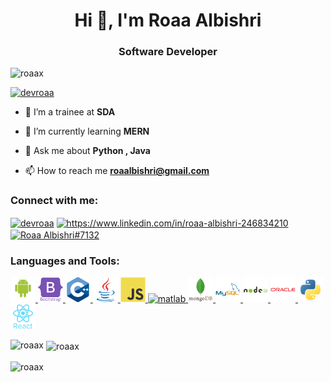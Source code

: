 <h1 align="center">Hi 👋, I'm Roaa Albishri</h1>
<h3 align="center">Software Developer</h3>

<p align="left"> <img src="https://komarev.com/ghpvc/?username=roaax&label=Profile%20views&color=0e75b6&style=flat" alt="roaax" /> </p>

<p align="left"> <a href="https://twitter.com/devroaa" target="blank"><img src="https://img.shields.io/twitter/follow/devroaa?logo=twitter&style=for-the-badge" alt="devroaa" /></a> </p>

- 🔭 I’m a trainee at **SDA**

- 🌱 I’m currently learning **MERN**

- 💬 Ask me about **Python , Java**

- 📫 How to reach me **roaalbishri@gmail.com**

<h3 align="left">Connect with me:</h3>
<p align="left">
<a href="https://twitter.com/devroaa" target="blank"><img align="center" src="https://raw.githubusercontent.com/rahuldkjain/github-profile-readme-generator/master/src/images/icons/Social/twitter.svg" alt="devroaa" height="30" width="40" /></a>
<a href="https://linkedin.com/in/https://www.linkedin.com/in/roaa-albishri-246834210" target="blank"><img align="center" src="https://raw.githubusercontent.com/rahuldkjain/github-profile-readme-generator/master/src/images/icons/Social/linked-in-alt.svg" alt="https://www.linkedin.com/in/roaa-albishri-246834210" height="30" width="40" /></a>
<a href="https://discord.gg/Roaa Albishri#7132" target="blank"><img align="center" src="https://raw.githubusercontent.com/rahuldkjain/github-profile-readme-generator/master/src/images/icons/Social/discord.svg" alt="Roaa Albishri#7132" height="30" width="40" /></a>
</p>

<h3 align="left">Languages and Tools:</h3>
<p align="left"> <a href="https://developer.android.com" target="_blank" rel="noreferrer"> <img src="https://raw.githubusercontent.com/devicons/devicon/master/icons/android/android-original-wordmark.svg" alt="android" width="40" height="40"/> </a> <a href="https://getbootstrap.com" target="_blank" rel="noreferrer"> <img src="https://raw.githubusercontent.com/devicons/devicon/master/icons/bootstrap/bootstrap-plain-wordmark.svg" alt="bootstrap" width="40" height="40"/> </a> <a href="https://www.w3schools.com/cpp/" target="_blank" rel="noreferrer"> <img src="https://raw.githubusercontent.com/devicons/devicon/master/icons/cplusplus/cplusplus-original.svg" alt="cplusplus" width="40" height="40"/> </a> <a href="https://www.java.com" target="_blank" rel="noreferrer"> <img src="https://raw.githubusercontent.com/devicons/devicon/master/icons/java/java-original.svg" alt="java" width="40" height="40"/> </a> <a href="https://developer.mozilla.org/en-US/docs/Web/JavaScript" target="_blank" rel="noreferrer"> <img src="https://raw.githubusercontent.com/devicons/devicon/master/icons/javascript/javascript-original.svg" alt="javascript" width="40" height="40"/> </a> <a href="https://www.mathworks.com/" target="_blank" rel="noreferrer"> <img src="https://upload.wikimedia.org/wikipedia/commons/2/21/Matlab_Logo.png" alt="matlab" width="40" height="40"/> </a> <a href="https://www.mongodb.com/" target="_blank" rel="noreferrer"> <img src="https://raw.githubusercontent.com/devicons/devicon/master/icons/mongodb/mongodb-original-wordmark.svg" alt="mongodb" width="40" height="40"/> </a> <a href="https://www.mysql.com/" target="_blank" rel="noreferrer"> <img src="https://raw.githubusercontent.com/devicons/devicon/master/icons/mysql/mysql-original-wordmark.svg" alt="mysql" width="40" height="40"/> </a> <a href="https://nodejs.org" target="_blank" rel="noreferrer"> <img src="https://raw.githubusercontent.com/devicons/devicon/master/icons/nodejs/nodejs-original-wordmark.svg" alt="nodejs" width="40" height="40"/> </a> <a href="https://www.oracle.com/" target="_blank" rel="noreferrer"> <img src="https://raw.githubusercontent.com/devicons/devicon/master/icons/oracle/oracle-original.svg" alt="oracle" width="40" height="40"/> </a> <a href="https://www.python.org" target="_blank" rel="noreferrer"> <img src="https://raw.githubusercontent.com/devicons/devicon/master/icons/python/python-original.svg" alt="python" width="40" height="40"/> </a> <a href="https://reactjs.org/" target="_blank" rel="noreferrer"> <img src="https://raw.githubusercontent.com/devicons/devicon/master/icons/react/react-original-wordmark.svg" alt="react" width="40" height="40"/> </a> </p>

<p><img align="left" src="https://github-readme-stats.vercel.app/api/top-langs?username=roaax&show_icons=true&locale=en&layout=compact" alt="roaax" /></p>

<p>&nbsp;<img align="center" src="https://github-readme-stats.vercel.app/api?username=roaax&show_icons=true&locale=en" alt="roaax" /></p>

<p><img align="center" src="https://github-readme-streak-stats.herokuapp.com/?user=roaax&" alt="roaax" /></p>

